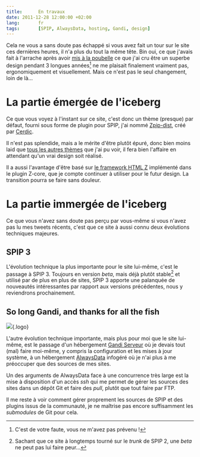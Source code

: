 ```yaml
---
title:      En travaux
date: 2011-12-28 12:00:00 +02:00
lang:       fr
tags:       [SPIP, AlwaysData, hosting, Gandi, design]
---
```


Cela ne vous a sans doute pas échappé si vous avez fait un tour sur le site ces dernières heures, il n'a plus du tout la même tête. Bin oui, ce que j'avais fait à l'arrache après avoir [mis à la poubelle](/2011/01/le-design-de-gastero-prod-est-il-a-jeter-a-la-poubelle.html) ce que j'ai cru être un superbe design pendant 3 longues années[^moche] ne me plaisait finalement vraiment pas, ergonomiquement et visuellement. Mais ce n'est pas le seul changement, loin de là…

[^moche]: C'est de votre faute, vous ne m'avez pas prévenu !

# La partie émergée de l'iceberg

Ce que vous voyez à l'instant sur ce site, c'est donc un thème (presque) par défaut, fourni sous forme de plugin pour SPIP, j'ai nommé [Zpip-dist](http://plugins.spip.net/plugin600.html), créé par [Cerdic](https://twitter.com/GusLeLapin).

Il n'est pas splendide, mais a le mérite d'être plutôt épuré, donc bien moins laid que [tous les autres thèmes](http://www.spip-contrib.net/SPIP-Zen-Garden) que j'ai pu voir, il fera bien l'affaire en attendant qu'un vrai design soit réalisé.

Il a aussi l'avantage d'être basé sur [le framework HTML Z](http://www.yterium.net/Un-framework-HTML-est-il-possible) implémenté dans le plugin Z-core, que je compte continuer à utiliser pour le futur design. La transition pourra se faire sans douleur.

# La partie immergée de l'iceberg

Ce que vous n'avez sans doute pas perçu par vous-même si vous n'avez pas lu mes tweets récents, c'est que ce site à aussi connu deux évolutions techniques majeures.

## SPIP 3

L'évolution technique la plus importante pour le site lui-même, c'est le passage à SPIP 3. Toujours en version *beta*, mais déjà plutôt stable[^stable] et utilisé par de plus en plus de sites, SPIP 3 apporte une palanquée de nouveautés intéressantes par rapport aux versions précédentes, nous y reviendrons prochainement.

## So long Gandi, and thanks for all the fish

![](/assets/logos/alwaysdata.png){.logo}

L'autre évolution technique importante, mais plus pour moi que le site lui-même, est le passage d'un hébergement [Gandi Serveur](https://www.gandi.net/hebergement/serveur) où je devais tout (mal) faire moi-même, y compris la configuration et les mises à jour système, à un hébergement [AlwaysData](http://nho.link/alwaysdata) infogéré où je n'ai plus à me préoccuper que des sources de mes sites.

Un des arguments de AlwaysData face à une concurrence très large est la mise à disposition d'un accès *ssh* qui me permet de gérer les sources des sites dans un dépôt Git et faire des *pull*, plutôt que tout faire par FTP.

Il me reste à voir comment gérer proprement les sources de SPIP et des plugins issus de la communauté, je ne maîtrise pas encore suffisamment les *submodules* de Git pour cela.

[^stable]: Sachant que ce site à longtemps tourné sur le *trunk* de SPIP 2, une *beta* ne peut pas lui faire peur…
